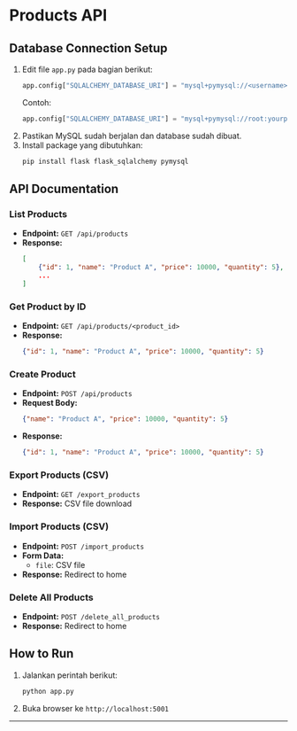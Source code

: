 # Products API

## Database Connection Setup

1. Edit file `app.py` pada bagian berikut:
	 ```python
	 app.config["SQLALCHEMY_DATABASE_URI"] = "mysql+pymysql://<username>:<password>@<host>:<port>/<database_name>"
	 ```
	 Contoh:
	 ```python
	 app.config["SQLALCHEMY_DATABASE_URI"] = "mysql+pymysql://root:yourpassword@localhost:3306/products_db"
	 ```
2. Pastikan MySQL sudah berjalan dan database sudah dibuat.
3. Install package yang dibutuhkan:
	 ```bash
	 pip install flask flask_sqlalchemy pymysql
	 ```

## API Documentation

### List Products
- **Endpoint:** `GET /api/products`
- **Response:**
	```json
	[
		{"id": 1, "name": "Product A", "price": 10000, "quantity": 5},
		...
	]
	```

### Get Product by ID
- **Endpoint:** `GET /api/products/<product_id>`
- **Response:**
	```json
	{"id": 1, "name": "Product A", "price": 10000, "quantity": 5}
	```

### Create Product
- **Endpoint:** `POST /api/products`
- **Request Body:**
	```json
	{"name": "Product A", "price": 10000, "quantity": 5}
	```
- **Response:**
	```json
	{"id": 1, "name": "Product A", "price": 10000, "quantity": 5}
	```

### Export Products (CSV)
- **Endpoint:** `GET /export_products`
- **Response:** CSV file download

### Import Products (CSV)
- **Endpoint:** `POST /import_products`
- **Form Data:**
	- `file`: CSV file
- **Response:** Redirect to home

### Delete All Products
- **Endpoint:** `POST /delete_all_products`
- **Response:** Redirect to home

## How to Run
1. Jalankan perintah berikut:
	 ```bash
	 python app.py
	 ```
2. Buka browser ke `http://localhost:5001`

---
